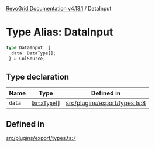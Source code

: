 [RevoGrid Documentation v4.13.1](README.md) / DataInput

# Type Alias: DataInput

```ts
type DataInput: {
  data: DataType[];
 } & ColSource;
```

## Type declaration

| Name | Type | Defined in |
| ------ | ------ | ------ |
| `data` | [`DataType`](TypeAlias.DataType.md)[] | [src/plugins/export/types.ts:8](https://github.com/revolist/revogrid/blob/4ebc7221c475d12b7f731e54908af9eefb855c73/src/plugins/export/types.ts#L8) |

## Defined in

[src/plugins/export/types.ts:7](https://github.com/revolist/revogrid/blob/4ebc7221c475d12b7f731e54908af9eefb855c73/src/plugins/export/types.ts#L7)
